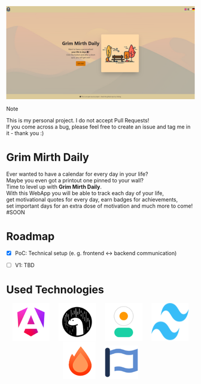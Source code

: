 <img src="readme-assets/welcome_screen.png" alt="Grim Mirth Daily home screen">

> [!NOTE]
> This is my personal project. I do not accept Pull Requests! <br>
> If you come across a bug, please feel free to create an issue and tag me in it - thank you :)

# Grim Mirth Daily
Ever wanted to have a calendar for every day in your life? <br>
Maybe you even got a printout one pinned to your wall? <br>
Time to level up with **Grim Mirth Daily**. <br>
With this WebApp you will be able to track each day of your life, <br>
get motivational quotes for every day, earn badges for achievements, <br>
set important days for an extra dose of motivation and much more to come! <br>
#SOON

# Roadmap

- [x] PoC: Technical setup (e. g. frontend &harr; backend communication) <br>
- [ ] V1: TBD


# Used Technologies

<p align="center">
  <a href="https://angular.dev"><img src="readme-assets/angular.png" alt="Angular Logo" height="100" width="100" hspace="10"></a>
  <a href="https://deno.com"><img src="readme-assets/deno.png" alt="Deno Logo" height="100" width="100" hspace="10"></a>
  <a href="https://daisyui.com/"><img src="readme-assets/daisyui.png" alt="DaisyUI Logo" height="100" width="100" hspace="10"></a>
  <a href="https://tailwindcss.com/"><img src="readme-assets/tailwind.svg" alt="Tailwind Logo" height="100" width="100" hspace="10"></a>
  <a href="https://hono.dev/"><img src="readme-assets/hono.png" alt="Hono Logo" height="100" hspace="10"></a>
  <a href="https://fontawesome.com/"><img src="readme-assets/fontawesome.svg" alt="Font Awesome Logo" height="90" width="90" hspace="10"></a>
</p>

